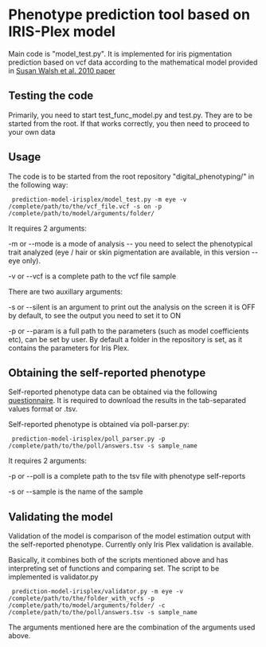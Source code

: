 # Phenotype prediction tool based on IRIS-Plex model

 Main code is "model_test.py". It is implemented for iris pigmentation prediction based on vcf data according to the mathematical model provided in [Susan Walsh et al. 2010 paper](http://s3.amazonaws.com/academia.edu.documents/44985285/IrisPlex_A_sensitive_DNA_tool_for_accura20160422-9059-1ka4psb.pdf?AWSAccessKeyId=AKIAJ56TQJRTWSMTNPEA&Expires=1469612124&Signature=3ya4xQdBzyKHqXTleumD5GorB%2F4%3D&response-content-disposition=inline%3B%20filename%3DIrisPlex_A_sensitive_DNA_tool_for_accura.pdf)

## Testing the code
Primarily, you need to start test_func_model.py and test.py. They are to be started from the root.
 If that works correctly, you then need to proceed to your own data

## Usage
 The code is to be started from the root repository "digital_phenotyping/" in the following way:

 
     prediction-model-irisplex/model_test.py -m eye -v /complete/path/to/the/vcf_file.vcf -s on -p /complete/path/to/model/arguments/folder/

 It requires 2 arguments:

 -m or --mode is a mode of analysis -- you need to select the phenotypical trait analyzed (eye / hair or skin pigmentation are available, in this version -- eye only). 

 -v or --vcf is a complete path to the vcf file sample

 There are two auxillary arguments:

 -s or --silent is an argument to print out the analysis on the screen it is OFF by default, to see the output you need to set it to ON

 -p or --param is a full path to the parameters (such as model coefficients etc), can be set by user. By default a folder in the repository is set, as it contains the parameters for Iris Plex.

## Obtaining the self-reported phenotype

 Self-reported phenotype data can be obtained via the following [questionnaire](https://goo.gl/forms/A9cJcRTU1QlXESFu1). It is required to download the results in the tab-separated values format or .tsv.
 
 Self-reported phenotype is obtained via poll-parser.py:


     prediction-model-irisplex/poll_parser.py -p /complete/path/to/the/poll/answers.tsv -s sample_name

 It requires 2 arguments:

 -p or --poll is a complete path to the tsv file with phenotype self-reports

 -s or --sample is the name of the sample

## Validating the model

 Validation of the model is comparison of the model estimation output with the self-reported phenotype. Currently only Iris Plex validation is available. 

 Basically, it combines both of the scripts mentioned above and has interpreting set of functions and comparing set. The script to be implemented is validator.py


     prediction-model-irisplex/validator.py -m eye -v /complete/path/to/the/folder_with_vcfs -p /complete/path/to/model/arguments/folder/ -c /complete/path/to/the/poll/answers.tsv -s sample_name

 The arguments mentioned here are the combination of the arguments used above. 

